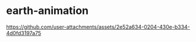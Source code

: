 # earth-animation






https://github.com/user-attachments/assets/2e52a634-0204-430e-b334-4d0fd3197a75



